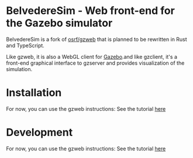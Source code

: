 # BelvedereSim - Web front-end for the Gazebo simulator

BelvedereSim is a fork of [osrf/gzweb](https://github.com/osrf/gzweb) that is planned to be rewritten in Rust and TypeScript.

Like gzweb, it is also a WebGL client for [Gazebo](http://gazebosim.org).and like gzclient, it's a front-end graphical interface to gzserver and provides visualization of the simulation.

# Installation

For now, you can use the gzweb instructions:
See the tutorial [here](http://gazebosim.org/tutorials?tut=gzweb_install&cat=gzweb)

# Development

For now, you can use the gzweb instructions:
See the tutorial [here](http://gazebosim.org/tutorials?tut=gzweb_development&cat=gzweb)
